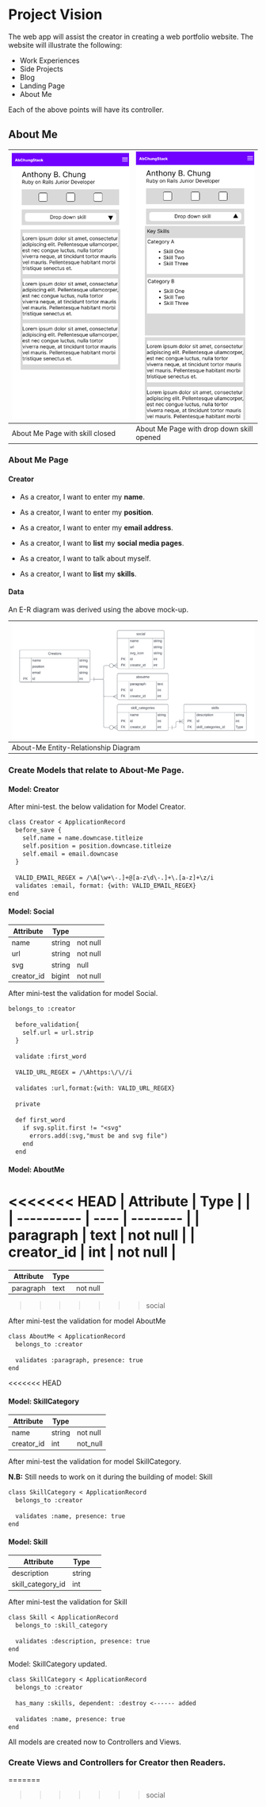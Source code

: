 # Project Vision

The web app will assist the creator in creating a web portfolio website. The website will illustrate the following:

- Work Experiences
- Side Projects
- Blog
- Landing Page
- About Me

Each of the above points will have its controller.

## About Me

| ![About-Me page skill drop down closed](./ReadMe_Image/AboutMe.png) | ![About-Me page skill drop down closed](./ReadMe_Image/AboutMe-Skills.png) |
| ------------------------------------------------------------------- | -------------------------------------------------------------------------- |
| About Me Page with skill closed                                     | About Me Page with drop down skill opened                                  |

### About Me Page

#### Creator

- As a creator, I want to enter my **name**.
- As a creator, I want to enter my **position**.
- As a creator, I want to enter my **email address**.
- As a creator, I want to **list** my **social media pages**.
- As a creator, I want to talk about myself.

- As a creator, I want to **list** my **skills**.

#### Data

An E-R diagram was derived using the above mock-up.

| ![About-Me Entity-Relationship Diagram](./ReadMe_Image/AboutMe-ER.png) |
| ---------------------------------------------------------------------- |
| About-Me Entity-Relationship Diagram                                   |

### Create Models that relate to About-Me Page.

#### Model: Creator

After mini-test. the below validation for Model Creator.

```
class Creator < ApplicationRecord
  before_save {
    self.name = name.downcase.titleize
    self.position = position.downcase.titleize
    self.email = email.downcase
  }

  VALID_EMAIL_REGEX = /\A[\w+\-.]+@[a-z\d\-.]+\.[a-z]+\z/i
  validates :email, format: {with: VALID_EMAIL_REGEX}
end
```

#### Model: Social

| Attribute  | Type   |          |
| ---------- | ------ | -------- |
| name       | string | not null |
| url        | string | not null |
| svg        | string | null     |
| creator_id | bigint | not null |

After mini-test the validation for model Social.

```
belongs_to :creator

  before_validation{
    self.url = url.strip
  }

  validate :first_word

  VALID_URL_REGEX = /\Ahttps:\/\//i

  validates :url,format:{with: VALID_URL_REGEX}

  private

  def first_word
    if svg.split.first != "<svg"
      errors.add(:svg,"must be and svg file")
    end
  end
```

#### Model: AboutMe

<<<<<<< HEAD
| Attribute  | Type |          |
| ---------- | ---- | -------- |
| paragraph  | text | not null |
| creator_id | int  | not null |
=======
| Attribute | Type |          |
| --------- | ---- | -------- |
| paragraph | text | not null |
>>>>>>> social

After mini-test the validation for model AboutMe

```
class AboutMe < ApplicationRecord
  belongs_to :creator

  validates :paragraph, presence: true
end
```
<<<<<<< HEAD

#### Model: SkillCategory

| Attribute  | Type   |          |
| ---------- | ------ | -------- |
| name       | string | not null |
| creator_id | int    | not_null |

After mini-test the validation for model SkillCategory.

**N.B:** Still needs to work on it during the building of model: Skill

```
class SkillCategory < ApplicationRecord
  belongs_to :creator

  validates :name, presence: true
end
```

#### Model: Skill

| Attribute         | Type   |     |
| ----------------- | ------ | --- |
| description       | string |     |
| skill_category_id | int    |     |

After mini-test the validation for Skill

```
class Skill < ApplicationRecord
  belongs_to :skill_category

  validates :description, presence: true
end
```

Model: SkillCategory updated.

```
class SkillCategory < ApplicationRecord
  belongs_to :creator

  has_many :skills, dependent: :destroy <------ added

  validates :name, presence: true
end
```

All models are created now to Controllers and Views.

### Create Views and Controllers for Creator then Readers.
=======
>>>>>>> social
